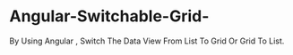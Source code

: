 Angular-Switchable-Grid-
========================

By Using Angular , Switch The Data View From List To Grid Or Grid To List.

